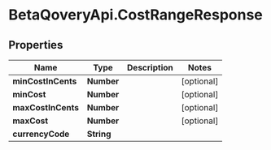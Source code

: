 # BetaQoveryApi.CostRangeResponse

## Properties

Name | Type | Description | Notes
------------ | ------------- | ------------- | -------------
**minCostInCents** | **Number** |  | [optional] 
**minCost** | **Number** |  | [optional] 
**maxCostInCents** | **Number** |  | [optional] 
**maxCost** | **Number** |  | [optional] 
**currencyCode** | **String** |  | 


